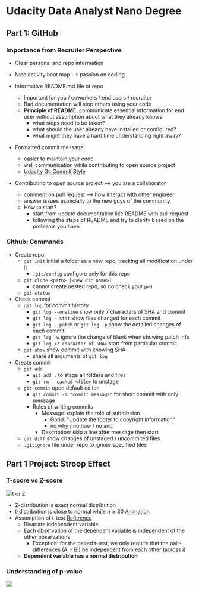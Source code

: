 # Udacity Data Analyst Nano Degree

## Part 1: GitHub

### Importance from Recruiter Perspective 

- Clear personal and repo information
- Nice activity heat map -->  passion on coding
- Informative README.md file of repo
  - Important for you / coworkers / end users / recruiter
  - Bad documentation will stop others using your code
  - **Principle of README**: communicate essential information for end user without assumption about what they already knows
    - what steps need to be taken?
    - what should the user already have installed or configured?
    - what might they have a hard time understanding right away?
- Formatted commit message

  - easier to maintain your code
  - well communication while contributing to  open source project
  - [Udacity Git Commit Style](https://udacity.github.io/git-styleguide/)
- Contributing to open source project -->  you are a collaborator
  - comment on pull request --> how interact with other engineer
  - answer issues especially to the new guys of the community
  - How to start?
    - start from update documentation like README with pull request
    - following the steps of README and try to clarify based on the problems you have

### Github: Commands

- Create repo
  - `git init` initial a folder as a new repo, tracking all modification under it
    - `.git/config` configure only for this repo
  - `git clone <path> [<new dir name>]`
    - cannot create nested repo, so do check your `pwd`
  - `git status`
- Check commit
  - `git log` for commit history
    - `git log --oneline` show only 7 characters of SHA and commit
    - `git log --stat` show files changed for each commit
    - `git log --patch` or `git log -p` show the detailed changes of each commit
    - `git log -w` ignore the change of blank when showing patch info
    - `git log <7 character of SHA>` start from particular commit
  - `git show` show commit with knowing SHA
    - share all arguments of `git log`
- Create commit
  - `git add` 
    - `git add .` to stage all folders and files
    - `git rm --cached <file>` to unstage
  - `git commit` open default editor
    - `git commit -m "commit message"` for short commit with only message
    - Rules of writing commits
      - Message: explain the role of submission
        - Good: "Update the footer to copyright information"
        - no why / no how / no and
      - Description: skip a line after message then start
  - `git diff` show changes of unstaged / uncommited files
  - `.gitignore` file under repo to ignore specified files

## Part 1 Project: Stroop Effect

### T-score vs Z-score

![t or Z](http://www.statisticshowto.com/wp-content/uploads/2013/08/t-score-vs.-z-score.png)

- Z-distribution is exact normal distribution
- t-distribution is close to normal while $n\ge30$  [Animation](http://rpsychologist.com/d3/tdist/)
- Assumption of t-test [Reference](http://www.csic.cornell.edu/Elrod/t-test/t-test-assumptions.html)
  - Bivariate independent variable
  - Each observation of the dependent variable is independent of the other observations
    - Exception: for the paired t-test, we only require that the pair-differences (Ai - Bi) be independent from each other (across i)
  - **Dependent variable has a normal distribution**

### Understanding of p-value

![](https://udacity-reviews-uploads.s3.amazonaws.com/_attachments/60529/1492190110/Screen_Shot_2017-04-15_at_1.14.44_AM.png)
